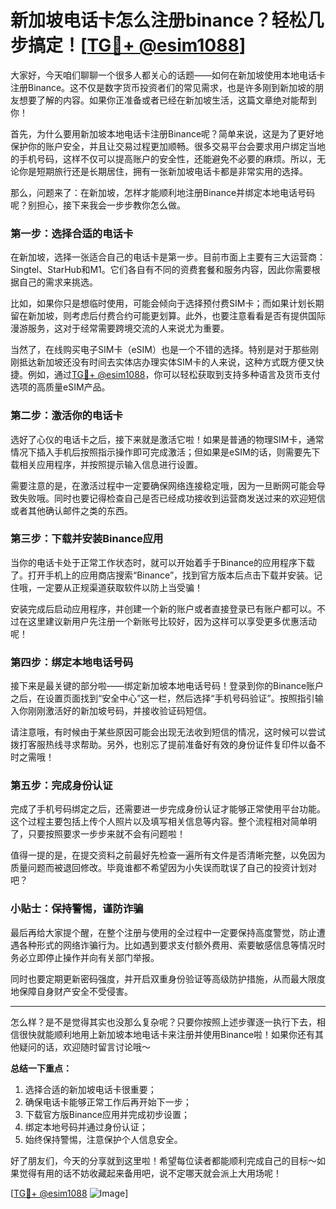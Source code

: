 # 新加坡电话卡怎么注册binance？轻松几步搞定！[[TG💪+ @esim1088](https://t.me/s/esim1088)]

大家好，今天咱们聊聊一个很多人都关心的话题——如何在新加坡使用本地电话卡注册Binance。这不仅是数字货币投资者们的常见需求，也是许多刚到新加坡的朋友想要了解的内容。如果你正准备或者已经在新加坡生活，这篇文章绝对能帮到你！

首先，为什么要用新加坡本地电话卡注册Binance呢？简单来说，这是为了更好地保护你的账户安全，并且让交易过程更加顺畅。很多交易平台会要求用户绑定当地的手机号码，这样不仅可以提高账户的安全性，还能避免不必要的麻烦。所以，无论你是短期旅行还是长期居住，拥有一张新加坡电话卡都是非常实用的选择。

那么，问题来了：在新加坡，怎样才能顺利地注册Binance并绑定本地电话号码呢？别担心，接下来我会一步步教你怎么做。

### 第一步：选择合适的电话卡

在新加坡，选择一张适合自己的电话卡是第一步。目前市面上主要有三大运营商：Singtel、StarHub和M1。它们各自有不同的资费套餐和服务内容，因此你需要根据自己的需求来挑选。

比如，如果你只是想临时使用，可能会倾向于选择预付费SIM卡；而如果计划长期留在新加坡，则考虑后付费合约可能更划算。此外，也要注意看看是否有提供国际漫游服务，这对于经常需要跨境交流的人来说尤为重要。

当然了，在线购买电子SIM卡（eSIM）也是一个不错的选择。特别是对于那些刚刚抵达新加坡还没有时间去实体店办理实体SIM卡的人来说，这种方式既方便又快捷。例如，通过[TG💪+ @esim1088](https://t.me/s/esim1088)，你可以轻松获取到支持多种语言及货币支付选项的高质量eSIM产品。

### 第二步：激活你的电话卡

选好了心仪的电话卡之后，接下来就是激活它啦！如果是普通的物理SIM卡，通常情况下插入手机后按照指示操作即可完成激活；但如果是eSIM的话，则需要先下载相关应用程序，并按照提示输入信息进行设置。

需要注意的是，在激活过程中一定要确保网络连接稳定哦，因为一旦断网可能会导致失败哦。同时也要记得检查自己是否已经成功接收到运营商发送过来的欢迎短信或者其他确认邮件之类的东西。

### 第三步：下载并安装Binance应用

当你的电话卡处于正常工作状态时，就可以开始着手于Binance的应用程序下载了。打开手机上的应用商店搜索“Binance”，找到官方版本后点击下载并安装。记住哦，一定要从正规渠道获取软件以防上当受骗！

安装完成后启动应用程序，并创建一个新的账户或者直接登录已有账户都可以。不过在这里建议新用户先注册一个新账号比较好，因为这样可以享受更多优惠活动呢！

### 第四步：绑定本地电话号码

接下来是最关键的部分啦——绑定新加坡本地电话号码！登录到你的Binance账户之后，在设置页面找到“安全中心”这一栏，然后选择“手机号码验证”。按照指引输入你刚刚激活好的新加坡号码，并接收验证码短信。

请注意哦，有时候由于某些原因可能会出现无法收到短信的情况，这时候可以尝试拨打客服热线寻求帮助。另外，也别忘了提前准备好有效的身份证件复印件以备不时之需哦！

### 第五步：完成身份认证

完成了手机号码绑定之后，还需要进一步完成身份认证才能够正常使用平台功能。这个过程主要包括上传个人照片以及填写相关信息等内容。整个流程相对简单明了，只要按照要求一步步来就不会有问题啦！

值得一提的是，在提交资料之前最好先检查一遍所有文件是否清晰完整，以免因为质量问题而被退回修改。毕竟谁都不希望因为小失误而耽误了自己的投资计划对吧？

### 小贴士：保持警惕，谨防诈骗

最后再给大家提个醒，在整个注册与使用的全过程中一定要保持高度警觉，防止遭遇各种形式的网络诈骗行为。比如遇到要求支付额外费用、索要敏感信息等情况时务必立即停止操作并向有关部门举报。

同时也要定期更新密码强度，并开启双重身份验证等高级防护措施，从而最大限度地保障自身财产安全不受侵害。

---

怎么样？是不是觉得其实也没那么复杂呢？只要你按照上述步骤逐一执行下去，相信很快就能顺利地用上新加坡本地电话卡来注册并使用Binance啦！如果你还有其他疑问的话，欢迎随时留言讨论哦～

**总结一下重点：**
1. 选择合适的新加坡电话卡很重要；
2. 确保电话卡能够正常工作后再开始下一步；
3. 下载官方版Binance应用并完成初步设置；
4. 绑定本地号码并通过身份认证；
5. 始终保持警惕，注意保护个人信息安全。

好了朋友们，今天的分享就到这里啦！希望每位读者都能顺利完成自己的目标～如果觉得有用的话不妨收藏起来备用吧，说不定哪天就会派上大用场呢！

[[TG💪+ @esim1088](https://t.me/s/esim1088) ![Image](https://i.postimg.cc/4NQfJmqS/Snipaste-2025-05-13-00-14-12.png)]